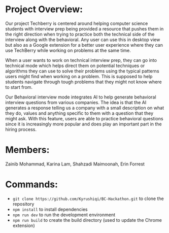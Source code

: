 # Project Overview:
Our project Techberry is centered around helping computer science students with interview prep being provided a resource that pushes them in the right direction when trying to practice both the technical side of the interview along with the behavioral. Any user can use this in desktop view but also as a Google extension for a better user experience where they can use TechBerry while working on problems at the same time. 

When a user wants to work on technical interview prep, they can go into technical mode which helps direct them on potential techniques or algorithms they can use to solve their problems using the typical patterns users might find when working on a problem. This is supposed to help students navigate through tough problems that they might not know where to start from. 

Our Behavioral interview mode integrates AI to help generate behavioral interview questions from various companies. The idea is that the AI generates a response telling us a company with a small description on what they do, values and anything specific to them with a question that they might ask. With this feature, users are able to practice behavioral questions since it is increasingly more popular and does play an important part in the hiring process.

# Members:
Zainib Mohammad, Karina Lam, Shahzadi Maimoonah, Erin Forrest

# Commands:
- `git clone https://github.com/Kyrushiqi/BC-Hackathon.git` to clone the repository
- `npm install` to install dependencies
- `npm run dev` to run the development environment
- `npm run build` to create the build directory (used to update the Chrome extension)
